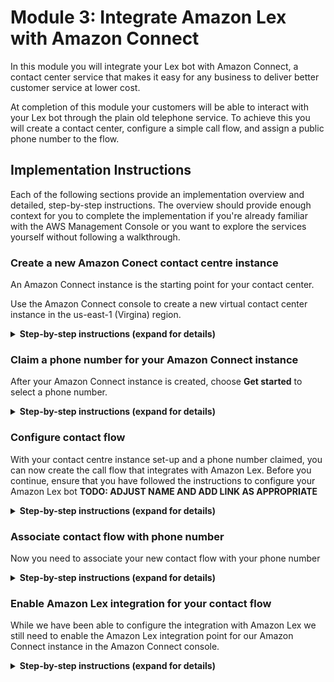 # Module 3: Integrate Amazon Lex with Amazon Connect
In this module you will integrate your Lex bot with Amazon Connect, a contact center service that makes it easy for any business to deliver better customer service at lower cost.

At completion of this module your customers will be able to interact with your Lex bot through the plain old telephone service.
To achieve this you will create a contact center, configure a simple call flow, and assign a public phone number to the flow. 

## Implementation Instructions

Each of the following sections provide an implementation overview and detailed, step-by-step instructions. The overview should provide enough context for you to complete the implementation if you're already familiar with the AWS Management Console or you want to explore the services yourself without following a walkthrough.

### Create a new Amazon Conect contact centre instance
An Amazon Connect instance is the starting point for your contact center.

Use the Amazon Connect console to create a new virtual contact center instance in the us-east-1 (Virgina) region.

<details>
<summary><strong>Step-by-step instructions (expand for details)</strong></summary><p>

1. From the AWS Management Console, choose **Services** then select **Amazon Connect** under Contact Center.
2. Choose **Add an instance**.
3. For the Identity management step, choose **Store users within Amazon Connect** and type a domain name to complete **Access URL**. This domain is used in your contact center URL and cannot be changed. Choose **Next step**.
4. For the Administrator step, you can **skip** this step for now and add an administrator later on.
5. For the Telephony options step, select **Incoming and Outbound calls**.
6. For the Data storage step, **keep the default** settings and choose **Next step**.
7. For the Review and Create step, review your settings and then choose **Create Instance**. 
</p></details>

### Claim a phone number for your Amazon Connect instance
After your Amazon Connect instance is created, choose **Get started** to select a phone number. 
<details>
<summary><strong>Step-by-step instructions (expand for details)</strong></summary><p>

1. Choose **Get started** to open the Amazon Connect Welcome screen.
2. Select **Let's go** to claim a phone number.
3. Select **United States +1**, **Direct Dial**, and choose a phone number from the numbers provided. Select **Next**
4. Dial the phone number you selected in step 3 from another phone (e.g. your mobile phone) and choose the menu item to connect with an agent. You can then use the Amazon Connect Contact Control Panel located to the side to accept the call.
5. Select **Continue**. This will open the Amazon Connect console.
</p></details>

### Configure contact flow
With your contact centre instance set-up and a phone number claimed, you can now create the call flow that integrates with Amazon Lex.
Before you continue, ensure that you have followed the instructions to configure your Amazon Lex bot **TODO: ADJUST NAME AND ADD LINK AS APPROPRIATE**
<details>
<summary><strong>Step-by-step instructions (expand for details)</strong></summary><p>

1. In the Amazon Connect Dashboard, use the navigation pane on the left hand side to select **Routing** and **Contact flows**.
<p>
![ContactFlowNavigation](../99_resources/contact_flows_navigation.png)
</p>
2. In the top right corner select **Create contact flow** to open the contact flow editor.
3. Provide a name and a description for your new contact flow 
<p>
![ContactFlowNaming](../99_resources/contact_flow_naming.png)
</p>
4. Expand the **Interact** group of blocks and drag and drop the **Get customer input** block onto the grid.
5. Expand the **Terminate/Transfer** group of blocks and drag and drop the **Disconnect** block onto the grid.
6. Wire up the three building blocks as shown in the image below.
<p>
![ContactFlowNaming](../99_resources/contact_flow_wiring.png)
</p>
7. Double click on the **Get customer input** block to change its configuration. 
	1. Select **Text to speech (Ad hoc)** and enter a welcome message for your callers as shown in the example below.
	2. Select **Amazon Lex** input type
	3. Enter bot name as defined in instructions to set-up Amazon Lex Bot **TODO: ADJUST NAME AND ADD LINK AS APPROPRIATE**
	4. Set Alias to **$LATEST**
	5. Click **Save**
	
	![ContactFlowNaming](../99_resources/get_customer_input_prompt.png)
	
	![ContactFlowNaming](../99_resources/get_customer_input_input.png)
	
8. Click on the **down arrow** (![ContactFlowNaming](../99_resources/down.png)) next to the save button and select **Save & Publish**
9. Confirm publishing of the workflow in selcting the **Save & publish** button.
</p>

</details>


### Associate contact flow with phone number
Now you need to associate your new contact flow with your phone number
<details>
<summary><strong>Step-by-step instructions (expand for details)</strong></summary><p>

1. Select **Routing** and **Phone Numbers** on the left hand Amazon Connect navigation pane.
2. Click on the number to edit the contact flow
3. Search and select your contact flow in the **Contact flow/IVR** field.
4. Select **Save** to confirm the contact flow association.
</p></details>

### Enable Amazon Lex integration for your contact flow 
While we have been able to configure the integration with Amazon Lex we still need to enable the Amazon Lex integration point for our Amazon Connect instance in the Amazon Connect console.
<details>
<summary><strong>Step-by-step instructions (expand for details)</strong></summary><p>

1. Open the [Amazon Connect console](https://console.aws.amazon.com/connect/home?region=us-east-1) and select your Amazon Connect instance.
2. Select **Contact flows** on the left hand navigation.
3. In the **Amazon Lex** section select **+ Add Lex Bot**, select your bot name and select **Save Lex Bots**.


### Test your Amazon Lex enabled Amazon Connect contact flow
Dial your phone number to confirm functionality of contact flow and Amazon Lex integration.




